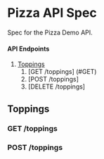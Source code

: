 # Pizza API Spec
Spec for the Pizza Demo API.

#### API Endpoints
1.  [Toppings](#toppings)
    1. [GET /toppings] (#GET)
    1. [POST /toppings]
    1. [DELETE /toppings]


## Toppings
### GET /toppings

### POST /toppings



